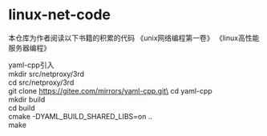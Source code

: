 # linux-net-code
本仓库为作者阅读以下书籍的积累的代码
《unix网络编程第一卷》
《linux高性能服务器编程》

yaml-cpp引入 \
mkdir src/netproxy/3rd\
cd src/netproxy/3rd\
git clone https://gitee.com/mirrors/yaml-cpp.git\
cd yaml-cpp \
mkdir build\
cd build\
cmake -DYAML_BUILD_SHARED_LIBS=on ..\
make